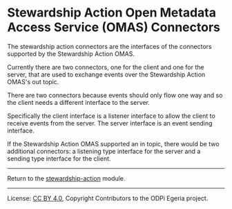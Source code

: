 <!-- SPDX-License-Identifier: CC-BY-4.0 -->
<!-- Copyright Contributors to the ODPi Egeria project. -->

# Stewardship Action Open Metadata Access Service (OMAS) Connectors

The stewardship action connectors are the interfaces of the
connectors supported by the Stewardship Action OMAS.

Currently there are two connectors, one for the client
and one for the server, that are used to exchange events
over the Stewardship Action OMAS's out topic.

There are two connectors because events should only flow one way
and so the client needs a different interface to the server.

Specifically the client interface is a listener interface
to allow the client to receive events from the server.
The server interface is an event sending interface.

If the Stewardship Action OMAS supported an in topic,
there would be two additional connectors: a listening type
interface for the server and a sending type
interface for the client.

----
Return to the [stewardship-action](..) module.

----
License: [CC BY 4.0](https://creativecommons.org/licenses/by/4.0/),
Copyright Contributors to the ODPi Egeria project.
